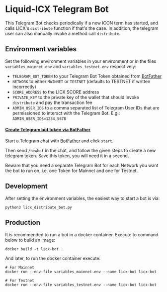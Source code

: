 # Liquid-ICX Telegram Bot

This Telegram Bot checks periodically if a new ICON term has started,
and calls LICX's `distribute` function if that's the case.
In addition, the telegram user can also manually invoke a method
call `distribute`.

## Environment variables
Set the following environment variables in your environment or in the files
`variables_mainnet.env` and `variables_testnet.env` respectively:
- `TELEGRAM_BOT_TOKEN` to your Telegram Bot Token obtained from [BotFather](#create-telegram-bot-token-via-botfather)
- `NETWORK` to either `MAINNET` or `TESTNET` (defaults to TESTNET if written incorrectly)
- `SCORE_ADDRESS` to the LICX SCORE address
- `PRIVATE_KEY` to the private key of the wallet that should invoke `distribute` and pay the transaction fee
- `ADMIN_USER_IDS` to a comma separated list of Telegram User IDs that are permissioned to interact with the Telegram Bot.
E.g.: `ADMIN_USER_IDS=1234,5678`

#### [Create Telegram bot token via BotFather](#create-telegram-bot-token-via-botfather)
Start a Telegram chat with [BotFather](https://t.me/BotFather) and click `start`.

Then send `/newbot` in the chat, and follow the given steps to create a new telegram token. Save this token, you will need it in a second.

Beware that you need a separate Telegram Bot for each Network you want the bot to run on, 
i.e. one Token for Mainnet and one for Testnet.

## Development
After setting the environment variables, the easiest way to start a bot is via:
 ```
python3 licx_distribute_bot.py
```

## Production
It is recommended to run a bot in a docker container.
Execute to command below to build an image:
 ```
docker build -t licx-bot .
```
And later, to run the docker container execute:
 ```
# For Mainnet
docker run --env-file variables_mainnet.env --name licx-bot licx-bot

# For Testnet
docker run --env-file variables_testnet.env --name licx-bot licx-bot
```
